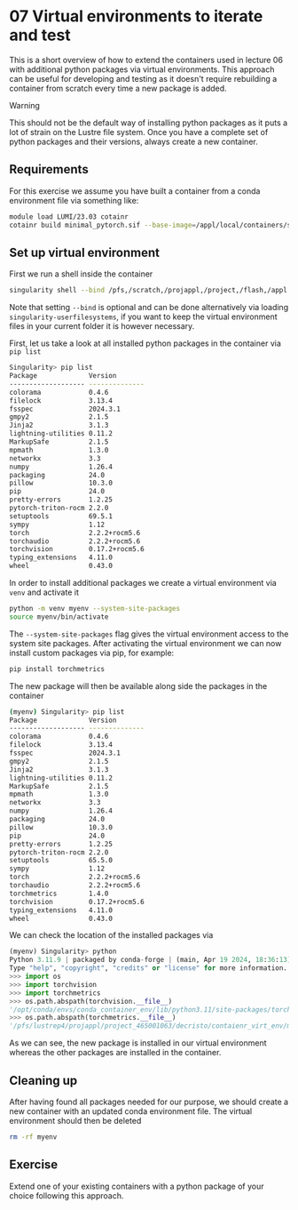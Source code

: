 # 07 Virtual environments to iterate and test


This is a short overview of how to extend the containers used in lecture 06 with additional python packages via virtual environments. This approach can be useful for developing and testing as it doesn't require rebuilding a container from scratch every time a new package is added.

> [!WARNING]
> This should not be the default way of installing python packages as it puts a lot of strain on the Lustre file system. Once you have a complete set of python packages and their versions, always create a new container.

## Requirements

For this exercise we assume you have built a container from a conda environment file via something like:
```bash
module load LUMI/23.03 cotainr
cotainr build minimal_pytorch.sif --base-image=/appl/local/containers/sif-images/lumi-rocm-rocm-5.6.1.sif --conda-env=minimal_pytorch.yml
```

## Set up virtual environment

First we run a shell inside the container
```bash
singularity shell --bind /pfs,/scratch,/projappl,/project,/flash,/appl minimal_pytorch.sif
```
Note that setting `--bind` is optional and can be done alternatively via loading `singularity-userfilesystems`, if you want to keep the virtual environment files in your current folder it is however necessary.

First, let us take a look at all installed python packages in the container via `pip list`
```bash
Singularity> pip list
Package             Version
------------------- --------------
colorama            0.4.6
filelock            3.13.4
fsspec              2024.3.1
gmpy2               2.1.5
Jinja2              3.1.3
lightning-utilities 0.11.2
MarkupSafe          2.1.5
mpmath              1.3.0
networkx            3.3
numpy               1.26.4
packaging           24.0
pillow              10.3.0
pip                 24.0
pretty-errors       1.2.25
pytorch-triton-rocm 2.2.0
setuptools          69.5.1
sympy               1.12
torch               2.2.2+rocm5.6
torchaudio          2.2.2+rocm5.6
torchvision         0.17.2+rocm5.6
typing_extensions   4.11.0
wheel               0.43.0
```
In order to install additional packages we create a virtual environment via `venv` and activate it
```bash
python -m venv myenv --system-site-packages
source myenv/bin/activate
```
The `--system-site-packages` flag gives the virtual environment access to the system site packages.
After activating the virtual environment we can now install custom packages via pip, for example:
```bash
pip install torchmetrics
```
The new package will then be available along side the packages in the container
```bash 
(myenv) Singularity> pip list
Package             Version
------------------- --------------
colorama            0.4.6
filelock            3.13.4
fsspec              2024.3.1
gmpy2               2.1.5
Jinja2              3.1.3
lightning-utilities 0.11.2
MarkupSafe          2.1.5
mpmath              1.3.0
networkx            3.3
numpy               1.26.4
packaging           24.0
pillow              10.3.0
pip                 24.0
pretty-errors       1.2.25
pytorch-triton-rocm 2.2.0
setuptools          65.5.0
sympy               1.12
torch               2.2.2+rocm5.6
torchaudio          2.2.2+rocm5.6
torchmetrics        1.4.0
torchvision         0.17.2+rocm5.6
typing_extensions   4.11.0
wheel               0.43.0
```
We can check the location of the installed packages via
```Python
(myenv) Singularity> python
Python 3.11.9 | packaged by conda-forge | (main, Apr 19 2024, 18:36:13) [GCC 12.3.0] on linux
Type "help", "copyright", "credits" or "license" for more information.
>>> import os
>>> import torchvision
>>> import torchmetrics
>>> os.path.abspath(torchvision.__file__)
'/opt/conda/envs/conda_container_env/lib/python3.11/site-packages/torchvision/__init__.py'
>>> os.path.abspath(torchmetrics.__file__)
'/pfs/lustrep4/projappl/project_465001063/decristo/contaienr_virt_env/myenv/lib/python3.11/site-packages/torchmetrics/__init__.py'
```
As we can see, the new package is installed in our virtual environment whereas the other packages are installed in the container.

## Cleaning up
After having found all packages needed for our purpose, we should create a new container with an updated conda environment file. The virtual environment should then be deleted
```bash
rm -rf myenv
```

## Exercise
Extend one of your existing containers with a python package of your choice following this approach.

